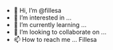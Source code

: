 - 👋 Hi, I’m @fillesa
- 👀 I’m interested in ...
- 🌱 I’m currently learning ...
- 💞️ I’m looking to collaborate on ...
- 📫 How to reach me ...
Fillesa
<!---
fillesa/fillesa is a ✨ special ✨ repository because its `README.md` (this file) appears on your GitHub profile.
You can click the Preview link to take a look at your changes.
--->
